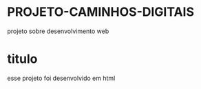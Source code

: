 # PROJETO-CAMINHOS-DIGITAIS
projeto sobre desenvolvimento web

# titulo
esse projeto foi desenvolvido em html